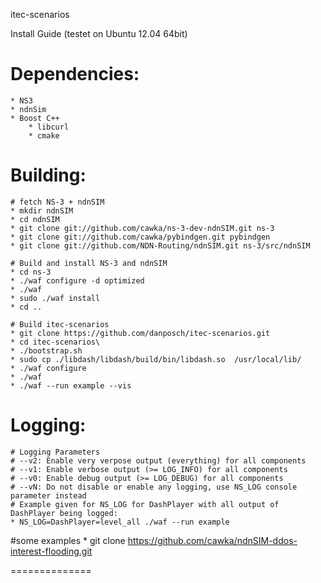 itec-scenarios

Install Guide (testet on Ubuntu 12.04 64bit)

# Dependencies:
    * NS3
    * ndnSim
    * Boost C++
		* libcurl
		* cmake

# Building:

    # fetch NS-3 + ndnSIM
    * mkdir ndnSIM
    * cd ndnSIM
    * git clone git://github.com/cawka/ns-3-dev-ndnSIM.git ns-3
    * git clone git://github.com/cawka/pybindgen.git pybindgen
    * git clone git://github.com/NDN-Routing/ndnSIM.git ns-3/src/ndnSIM

    # Build and install NS-3 and ndnSIM
    * cd ns-3
    * ./waf configure -d optimized
    * ./waf
    * sudo ./waf install
    * cd ..

    # Build itec-scenarios
    * git clone https://github.com/danposch/itec-scenarios.git
    * cd itec-scenarios\
    * ./bootstrap.sh
    * sudo cp ./libdash/libdash/build/bin/libdash.so  /usr/local/lib/
    * ./waf configure
    * ./waf 
    * ./waf --run example --vis
    
# Logging:
    # Logging Parameters
    # --v2: Enable very verpose output (everything) for all components
    # --v1: Enable verbose output (>= LOG_INFO) for all components
    # --v0: Enable debug output (>= LOG_DEBUG) for all components
    # --vN: Do not disable or enable any logging, use NS_LOG console parameter instead
    # Example given for NS_LOG for DashPlayer with all output of DashPlayer being logged:
    * NS_LOG=DashPlayer=level_all ./waf --run example

#some examples
		* git clone https://github.com/cawka/ndnSIM-ddos-interest-flooding.git

==============
